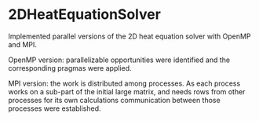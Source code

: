 # 2DHeatEquationSolver
Implemented parallel versions of the 2D heat equation solver with OpenMP and MPI.

OpenMP version: parallelizable opportunities were identified and the corresponding pragmas were applied.

MPI version: the work is distributed among processes. 
As each process works on a sub-part of the initial large matrix, and needs rows from other processes for its own calculations communication between those processes were established. 
